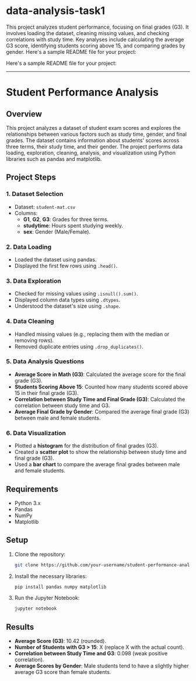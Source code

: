 # data-analysis-task1
This project analyzes student performance, focusing on final grades (G3). It involves loading the dataset, cleaning missing values, and checking correlations with study time. Key analyses include calculating the average G3 score, identifying students scoring above 15, and comparing grades by gender.
Here's a sample README file for your project:

Here's a sample README file for your project:

---

# Student Performance Analysis

## Overview

This project analyzes a dataset of student exam scores and explores the relationships between various factors such as study time, gender, and final grades. The dataset contains information about students' scores across three terms, their study time, and their gender. The project performs data loading, exploration, cleaning, analysis, and visualization using Python libraries such as pandas and matplotlib.

## Project Steps

### 1. **Dataset Selection**
   - Dataset: `student-mat.csv`
   - Columns:
     - **G1**, **G2**, **G3**: Grades for three terms.
     - **studytime**: Hours spent studying weekly.
     - **sex**: Gender (Male/Female).

### 2. **Data Loading**
   - Loaded the dataset using pandas.
   - Displayed the first few rows using `.head()`.

### 3. **Data Exploration**
   - Checked for missing values using `.isnull().sum()`.
   - Displayed column data types using `.dtypes`.
   - Understood the dataset's size using `.shape`.

### 4. **Data Cleaning**
   - Handled missing values (e.g., replacing them with the median or removing rows).
   - Removed duplicate entries using `.drop_duplicates()`.

### 5. **Data Analysis Questions**
   - **Average Score in Math (G3)**: Calculated the average score for the final grade (G3).
   - **Students Scoring Above 15**: Counted how many students scored above 15 in their final grade (G3).
   - **Correlation between Study Time and Final Grade (G3)**: Calculated the correlation between study time and G3.
   - **Average Final Grade by Gender**: Compared the average final grade (G3) between male and female students.

### 6. **Data Visualization**
   - Plotted a **histogram** for the distribution of final grades (G3).
   - Created a **scatter plot** to show the relationship between study time and final grade (G3).
   - Used a **bar chart** to compare the average final grades between male and female students.

## Requirements

- Python 3.x
- Pandas
- NumPy
- Matplotlib

## Setup

1. Clone the repository:
   ```bash
   git clone https://github.com/your-username/student-performance-analysis.git
   ```

2. Install the necessary libraries:
   ```bash
   pip install pandas numpy matplotlib
   ```

3. Run the Jupyter Notebook:
   ```bash
   jupyter notebook
   ```

## Results

- **Average Score (G3)**: 10.42 (rounded).
- **Number of Students with G3 > 15**: X (replace X with the actual count).
- **Correlation between Study Time and G3**: 0.098 (weak positive correlation).
- **Average Scores by Gender**: Male students tend to have a slightly higher average G3 score than female students.



